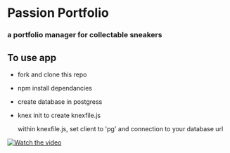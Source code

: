 # Passion Portfolio

### a portfolio manager for collectable sneakers

## To use app
* fork and clone this repo
* npm install dependancies
* create database in postgress
* knex init to create knexfile.js

   within knexfile.js, set client to 'pg' and connection to your database url
   
[![Watch the video](http://i3.ytimg.com/vi/0B5VVJ3iKDg/hqdefault.jpg)](https://youtu.be/0B5VVJ3iKDg)
